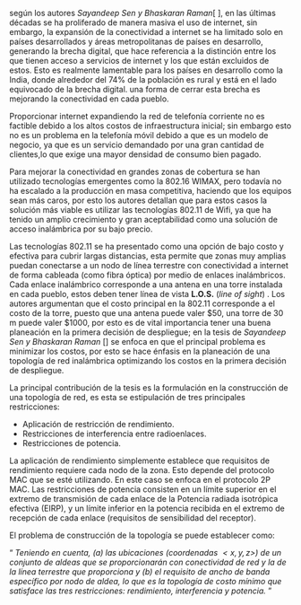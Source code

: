 según los autores *Sayandeep Sen y Bhaskaran Raman*[ ], en las últimas décadas se ha proliferado de manera masiva  el uso de internet, sin embargo, la expansión de la conectividad a internet se ha limitado solo en países desarrollados y  áreas metropolitanas de países en desarrollo, generando la brecha digital, que hace referencia a la distinción entre los que tienen acceso a servicios de internet y los que están excluidos de estos. Esto es realmente lamentable para los países en desarrollo como la India, donde alrededor del 74% de la población es rural y está en el lado equivocado de la brecha digital. una forma de cerrar esta brecha es mejorando  la conectividad en cada pueblo.

Proporcionar internet expandiendo la red de telefonía corriente no es factible debido a los altos costos de infraestructura inicial; sin embargo esto no es un problema en la telefonía móvil  debido a que es un modelo de negocio, ya que es un servicio demandado por una gran cantidad de clientes,lo que exige una mayor densidad de consumo bien pagado.

Para mejorar la conectividad en grandes zonas de cobertura se han utilizado tecnologías emergentes como la 802.16 WIMAX, pero todavía no ha escalado a la producción en masa competitiva, haciendo que los equipos sean más caros, por esto los autores detallan que para estos casos la solución más viable es utilizar las tecnologías 802.11 de Wifi, ya que ha tenido un amplio crecimiento y gran aceptabilidad como una solución de acceso inalámbrica por su bajo precio.

Las tecnologías 802.11 se  ha presentado como una opción de bajo costo y efectiva para cubrir largas distancias, esta permite que zonas muy amplias puedan conectarse a un nodo de  línea terrestre con conectividad a internet de forma cableada (como fibra óptica) por medio de enlaces inalámbricos. Cada enlace inalámbrico corresponde a una antena en una torre instalada en cada pueblo, estos deben tener línea de vista **L.O.S.** (*line of sight*) . Los autores argumentan que el costo principal en la 802.11 corresponde a el costo de la torre, puesto que una antena puede valer $50, una torre de 30 m puede valer $1000, por esto es de vital importancia tener una buena planeación en la primera decisión de despliegue; en la tesis de *Sayandeep Sen y Bhaskaran Raman* [] se enfoca en que el principal problema es minimizar los costos, por esto se hace énfasis en la planeación de una topología de red inalámbrica optimizando los costos en la primera decisión de despliegue.

La principal contribución de la tesis es la formulación en la construcción de una topología de red, es esta se estipulación de tres principales restricciones:
                   
* Aplicación de restricción de rendimiento.
* Restricciones de interferencia entre radioenlaces.
* Restricciones de potencia.

                   
La aplicación de rendimiento simplemente establece que requisitos de rendimiento requiere cada nodo de la zona. Esto depende del protocolo MAC que se esté utilizando. En este caso se enfoca en el protocolo 2P MAC. Las restricciones de potencia consisten en un límite superior en el extremo de transmisión de cada enlace  de la Potencia radiada isotrópica efectiva (EIRP), y un límite inferior en la potencia recibida en el extremo de recepción de cada enlace (requisitos de sensibilidad del receptor).



              
El problema de construcción de la topología se puede establecer como:

“ *Teniendo en cuenta, (a) las ubicaciones (coordenadas $<x, y, z>$) de un conjunto de aldeas que se proporcionarán con conectividad de red y la de la línea terrestre que proporciona y (b) el requisito de ancho de banda específico por nodo de aldea, lo que es la topología de costo mínimo que satisface las tres restricciones: rendimiento, interferencia y potencia.* ”




